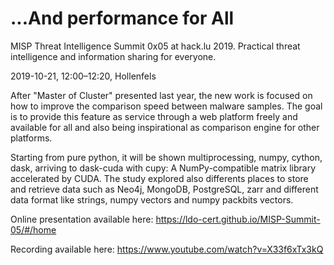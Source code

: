 # ...And performance for All
MISP Threat Intelligence Summit 0x05 at hack.lu 2019.
Practical threat intelligence and information sharing for everyone.


2019-10-21, 12:00–12:20, Hollenfels

After "Master of Cluster" presented last year, the new work is focused on how to improve the comparison speed between malware samples. The goal is to provide this feature as service through a web platform freely and available for all and also being inspirational as comparison engine for other platforms.

Starting from pure python, it will be shown multiprocessing, numpy, cython, dask, arriving to dask-cuda with cupy: A NumPy-compatible matrix library accelerated by CUDA. The study explored also differents places to store and retrieve data such as Neo4j, MongoDB, PostgreSQL, zarr and different data format like strings, numpy vectors and numpy packbits vectors.

Online presentation available here: https://ldo-cert.github.io/MISP-Summit-05/#/home

Recording available here: https://www.youtube.com/watch?v=X33f6xTx3kQ
